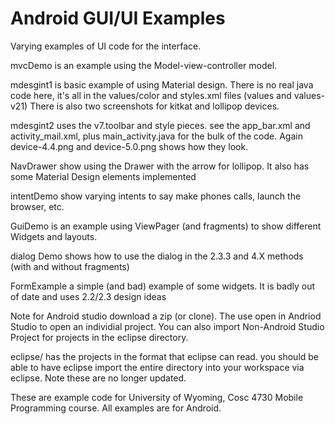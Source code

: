Android GUI/UI Examples
===========

Varying examples of UI code for the interface.

mvcDemo is an example using the Model-view-controller model.

mdesgint1 is basic example of using Material design.  There is no real java code here, it's all in the values/color and styles.xml files (values and values-v21)  There is also two screenshots for kitkat and lollipop devices.

mdesgint2 uses the v7.toolbar and style pieces.  see the app_bar.xml and activity_mail.xml, plus main_activity.java for the bulk of the code.  Again device-4.4.png and device-5.0.png shows how they look.

NavDrawer show using the Drawer with the arrow for lollipop.  It also has some Material Design elements implemented

intentDemo show varying intents to say make phones calls, launch the browser, etc.

GuiDemo is an example using ViewPager (and fragments) to show different Widgets and layouts.

dialog Demo shows how to use the dialog in the 2.3.3 and 4.X methods (with and without fragments)

FormExample a simple (and bad) example of some widgets.  It is badly out of date and uses 2.2/2.3 design ideas


Note for Android studio download a zip (or clone).  The use open in Andriod Studio to open an individial project.  You can also import Non-Android Studio Project for projects in the eclipse directory.

eclipse/  has the projects in the format that eclipse can read.  you should be able to have eclipse import the entire directory into your workspace via eclipse.  Note these are no longer updated.



These are example code for University of Wyoming, Cosc 4730 Mobile Programming course.
All examples are for Android.

